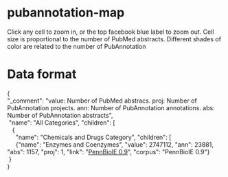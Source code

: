# pubannotation-map
Click any cell to zoom in, or the top facebook blue label to zoom out.
Cell size is proportional to the number of PubMed abstracts.
Different shades of color are related to the number of PubAnnotation 

# Data format 
{<br> 
  "_comment": "value: Number of PubMed abstracs. proj: Number of PubAnnotation projects. ann: Number of PubAnnotation annotations. abs: Number of PubAnnotation abstracts",<br>
  "name": "All Categories", "children": [<br>
    {<br>
      "name": "Chemicals and Drugs Category", "children": [<br>
      {"name": "Enzymes and Coenzymes", "value": 2747112, "ann": 23881, "abs": 1157, "proj": 1, "link": "<a href=http://pubannotation.org/projects/PennBioIE>PennBioIE 0.9</a>", "corpus": "PennBioIE 0.9"}<br>
  }<br>
}
        
